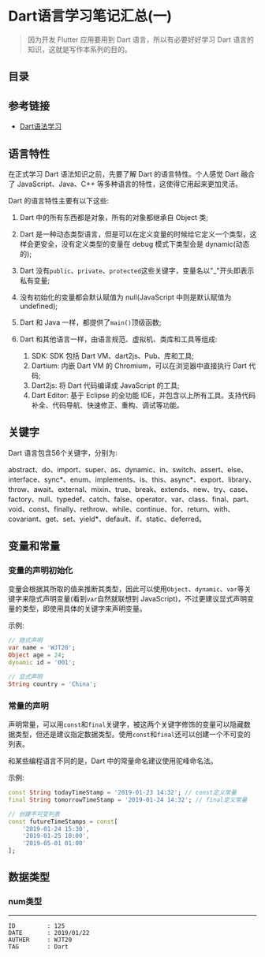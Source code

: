 
# Dart语言学习笔记汇总(一) #

> 因为开发 Flutter 应用要用到 Dart 语言，所以有必要好好学习 Dart 语言的知识，这就是写作本系列的目的。

## 目录 ##

## 参考链接 ##

- [Dart语法学习](https://www.jianshu.com/p/9e5f4c81cc7d)

## 语言特性 ##

在正式学习 Dart 语法知识之前，先要了解 Dart 的语言特性。个人感觉 Dart 融合了 JavaScript、Java、C++ 等多种语言的特性，这使得它用起来更加灵活。

Dart 的语言特性主要有以下这些:

1. Dart 中的所有东西都是对象，所有的对象都继承自 Object 类;

2. Dart 是一种动态类型语言，但是可以在定义变量的时候给它定义一个类型，这样会更安全，没有定义类型的变量在 debug 模式下类型会是 dynamic(动态的);

3. Dart 没有`public`、`private`、`protected`这些关键字，变量名以"\_"开头即表示私有变量;

4. 没有初始化的变量都会默认赋值为 null(JavaScript 中则是默认赋值为 undefined);

5. Dart 和 Java 一样，都提供了`main()`顶级函数;

6. Dart 和其他语言一样，由语言规范、虚拟机、类库和工具等组成:

    1. SDK: SDK 包括 Dart VM、dart2js、Pub、库和工具;
    2. Dartium: 内嵌 Dart VM 的 Chromium，可以在浏览器中直接执行 Dart 代码;
    3. Dart2js: 将 Dart 代码编译成 JavaScript 的工具;
    4. Dart Editor: 基于 Eclipse 的全功能 IDE，并包含以上所有工具。支持代码补全、代码导航、快速修正、重构、调试等功能。

## 关键字 ##

Dart 语言包含56个关键字，分别为:

abstract、do、import、super、as、dynamic、in、switch、assert、else、interface、sync*、enum、implements、is、this、async*、export、library、throw、await、external、mixin、true、break、extends、new、try、case、factory、null、typedef、catch、false、operator、var、class、final、part、void、const、finally、rethrow、while、continue、for、return、with、covariant、get、set、yield*、default、if、static、deferred。

## 变量和常量 ##

### 变量的声明初始化 ###

变量会根据其所取的值来推断其类型，因此可以使用`Object`、`dynamic`、`var`等关键字来隐式声明变量(看到`var`自然就联想到 JavaScript)，不过更建议显式声明变量的类型，即使用具体的关键字来声明变量。

示例:

```dart
// 隐式声明
var name = 'WJT20';
Object age = 24;
dynamic id = '001';

// 显式声明
String country = 'China';
```

### 常量的声明 ###

声明常量，可以用`const`和`final`关键字，被这两个关键字修饰的变量可以隐藏数据类型，但还是建议指定数据类型。使用`const`和`final`还可以创建一个不可变的列表。

和某些编程语言不同的是，Dart 中的常量命名建议使用驼峰命名法。

示例:

```dart
const String todayTimeStamp = '2019-01-23 14:32'; // const定义常量
final String tomorrowTimeStamp = '2019-01-24 14:32'; // final定义常量

// 创建不可变列表
const futureTimeStamps = const[
    '2019-01-24 15:30',
    '2019-01-25 10:00',
    '2019-05-01 01:00'
];
```

## 数据类型 ##

### num类型 ###



---

```
ID         : 125
DATE       : 2019/01/22
AUTHER     : WJT20
TAG        : Dart
```
